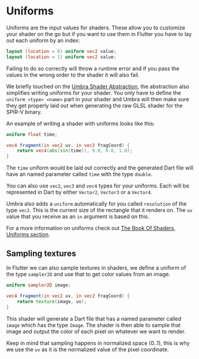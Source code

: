 # Uniforms

Uniforms are the input values for shaders. These allow you to customize your shader on the go but if you want to use them
in Flutter you have to lay out each uniform by an index:

```glsl
layout (location = 0) uniform vec2 value;
layout (location = 1) uniform vec2 value;
```

Failing to do so correctly will throw a runtime error and if you pass the values in the wrong order to the shader it will 
also fail. 

We briefly touched on the [Umbra Shader Abstraction](https://github.com/wolfenrain/umbra/tree/main/docs/shader-specifications/1-shaders.md#umbra-shader-abstraction), 
the abstraction also simplifies writing uniforms for your shader. You only have to define the `uniform <type> <name>` part in 
your shader and Umbra will then make sure they get properly laid out when generating the raw GLSL shader for the SPIR-V binary.

An example of writing a shader with uniforms looks like this:

```glsl
uniform float time;

vec4 fragment(in vec2 uv, in vec2 fragCoord) {
    return vec4(abs(sin(time)), 0.0, 0.0, 1.0);
}
```

The `time` uniform would be laid out correctly and the generated Dart file will have an named parameter called `time` with the 
type `double`.

You can also use `vec2`, `vec3` and `vec4` types for your uniforms. Each will be represented in Dart by either `Vector2`, `Vector3` 
or a `Vector4`.

Umbra also adds a `uniform` automatically for you called `resolution` of the type `vec2`. This is the current size of the rectangle 
that it renders on. The `uv` value that you receive as an `in` argument is based on this. 

For a more information on uniforms check out [The Book Of Shaders, Uniforms section](https://thebookofshaders.com/03/).

## Sampling textures

In Flutter we can also sample textures in shaders, we define a uniform of the type `sampler2D` and use that to get color values 
from an image. 

```glsl
uniform sampler2D image;

vec4 fragment(in vec2 uv, in vec2 fragCoord) {
    return texture(image, uv);
}
```

This shader will generate a Dart file that has a named parameter called `image` which has the type `Image`. The shader is then 
able to sample that image and output the color of each pixel on whatever we want to render. 

Keep in mind that sampling happens in normalized space (0..1), this is why we use the `uv` as it is the normalized value of the pixel 
coordinate.

